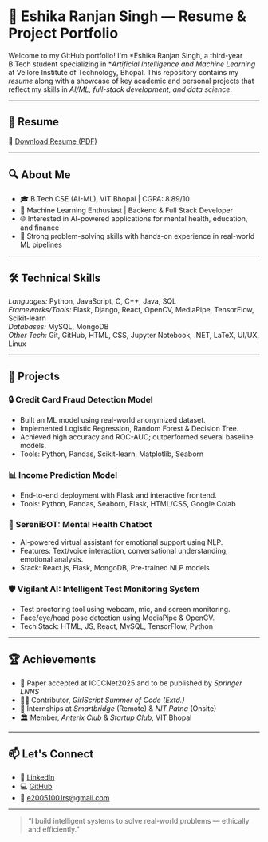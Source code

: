 # 💼 Eshika Ranjan Singh — Resume & Project Portfolio

Welcome to my GitHub portfolio! I'm *Eshika Ranjan Singh, a third-year B.Tech student specializing in **Artificial Intelligence and Machine Learning* at Vellore Institute of Technology, Bhopal. This repository contains my *resume* along with a showcase of key academic and personal projects that reflect my skills in *AI/ML, full-stack development, and data science*.

---

## 📄 Resume

📌 [Download Resume (PDF)](./Eshika_Ranjan_Singh.pdf)

---

## 🔍 About Me

- 🎓 B.Tech CSE (AI-ML), VIT Bhopal | CGPA: 8.89/10
- 🤖 Machine Learning Enthusiast | Backend & Full Stack Developer
- 🌐 Interested in AI-powered applications for mental health, education, and finance
- 🧠 Strong problem-solving skills with hands-on experience in real-world ML pipelines

---

## 🛠 Technical Skills

*Languages:* Python, JavaScript, C, C++, Java, SQL  
*Frameworks/Tools:* Flask, Django, React, OpenCV, MediaPipe, TensorFlow, Scikit-learn  
*Databases:* MySQL, MongoDB  
*Other Tech:* Git, GitHub, HTML, CSS, Jupyter Notebook, .NET, LaTeX, UI/UX, Linux

---

## 🚀 Projects

### 🔒 Credit Card Fraud Detection Model
- Built an ML model using real-world anonymized dataset.
- Implemented Logistic Regression, Random Forest & Decision Tree.
- Achieved high accuracy and ROC-AUC; outperformed several baseline models.
- Tools: Python, Pandas, Scikit-learn, Matplotlib, Seaborn

### 📊 Income Prediction Model
- End-to-end deployment with Flask and interactive frontend.
- Tools: Python, Pandas, Seaborn, Flask, HTML/CSS, Google Colab

### 🧠 SereniBOT: Mental Health Chatbot
- AI-powered virtual assistant for emotional support using NLP.
- Features: Text/voice interaction, conversational understanding, emotional analysis.
- Stack: React.js, Flask, MongoDB, Pre-trained NLP models

### 🛡 Vigilant AI: Intelligent Test Monitoring System
- Test proctoring tool using webcam, mic, and screen monitoring.
- Face/eye/head pose detection using MediaPipe & OpenCV.
- Tech Stack: HTML, JS, React, MySQL, TensorFlow, Python

---

## 🏆 Achievements

- 📄 Paper accepted at ICCCNet2025 and to be published by *Springer LNNS*
- 👩‍💻 Contributor, *GirlScript Summer of Code (Extd.)*
- 🏢 Internships at *Smartbridge* (Remote) & *NIT Patna* (Onsite)
- 🏛 Member, *Anterix Club* & *Startup Club*, VIT Bhopal

---

## 📫 Let's Connect

- 🔗 [LinkedIn](https://www.linkedin.com/in/eshika-ranjan-singh-b83342276/)
- 💻 [GitHub](https://github.com/Eshika-Ranjan-Singh)
- 📧 e20051001rs@gmail.com

---

> “I build intelligent systems to solve real-world problems — ethically and efficiently.”
